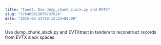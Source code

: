 ```yaml
---
title: "tweet: Use dump_chunk_slack.py and EVTX"
slug: "576460815076737024"
date: "2015-03-13T19:12:23+00:00"
---
```

Use dump_chunk_slack.py and EVTXtract in tandem to reconstruct records from EVTX slack spaces.